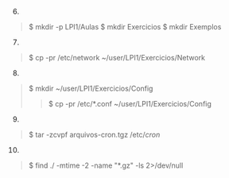 6. 
  > $ mkdir -p LPI1/Aulas 
  > $ mkdir Exercicios
  > $ mkdir Exemplos

7. 
> $ cp -pr /etc/network ~/user/LPI1/Exercicios/Network

8.
> $ mkdir ~/user/LPI1/Exercicios/Config
>> $ cp -pr /etc/*.conf ~/user/LPI1/Exercicios/Config

9.
> $ tar -zcvpf arquivos-cron.tgz /etc/*cron*

10.
> $ find ./ -mtime -2 -name "*.gz" -ls 2>/dev/null

